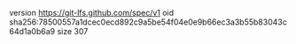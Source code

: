 version https://git-lfs.github.com/spec/v1
oid sha256:78500557a1dcec0ecd892c9a5be54f04e0e9b66ec3a3b55b83043c64d1a0b6a9
size 307
